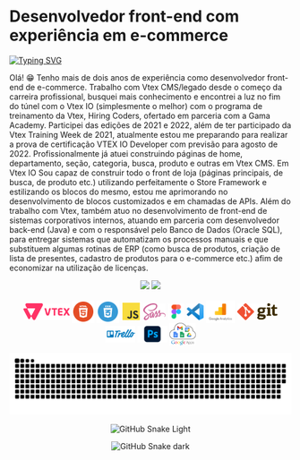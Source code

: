 <h1> Desenvolvedor front-end com experiência em e-commerce </h1>

[![Typing SVG](https://readme-typing-svg.herokuapp.com?font=montserrat&duration=3000&color=77ACF1&vCenter=true&height=40&lines=Vtex+IO;Vtex+CMS;HTML5;CSS3;SASS;JavaScript+(ES6);GIT)](https://git.io/typing-svg)

<p> Olá! 😁 Tenho mais de dois anos de experiência como desenvolvedor front-end de e-commerce. Trabalho com Vtex CMS/legado desde o começo da carreira profissional, busquei mais conhecimento e encontrei a luz no fim do túnel com o Vtex IO (simplesmente o melhor) com o programa de treinamento da Vtex, Hiring Coders, ofertado em parceria com a Gama Academy. Participei das edições de 2021 e 2022, além de ter participado da Vtex Training Week de 2021, atualmente estou me preparando para realizar a prova de certificação VTEX IO Developer com previsão para agosto de 2022. Profissionalmente já atuei construindo páginas de home, departamento, seção, categoria, busca, produto e outras em Vtex CMS. Em Vtex IO Sou capaz de construir todo o front de loja (páginas principais, de busca, de produto etc.) utilizando perfeitamente o Store Framework e estilizando os blocos do mesmo, estou me aprimorando no desenvolvimento de blocos customizados e em chamadas de APIs. Além do trabalho com Vtex, também atuo no desenvolvimento de front-end de sistemas corporativos internos, atuando em parceria com desenvolvedor back-end (Java) e com o responsável pelo Banco de Dados (Oracle SQL), para entregar sistemas que automatizam os processos manuais e que substituem algumas rotinas de ERP (como busca de produtos, criação de lista de presentes, cadastro de produtos para o e-commerce etc.) afim de economizar na utilização de licenças.</p>

<div align="center">
  <img height="180em" src="https://github-readme-stats.vercel.app/api?username=felipealmeidacorrea&include_all_commits=true&count_private=true&show_icons=true&locale=pt-br&bg_color=DED,141E30,243B55&title_color=77ACF1&text_color=C0FEFC&icon_color=3EDBF0&hide_border=true"/>
  <img height="180em" src="https://github-readme-stats.vercel.app/api/top-langs/?username=felipealmeidacorrea&layout=compact&langs_count=7&locale=pt-br&bg_color=DED,141E30,243B55&title_color=77ACF1&text_color=C0FEFC&icon_color=3EDBF0&hide_border=true"/>
</div><br>
<div align="center" tyle="display: inline_block">
  <img align="center" alt="logo de Vtex" height="30" width="auto" src="/img/vtex-fac.png">
  <img align="center" alt="logo de HTML" height="40" width="auto" src="/img/html-fac.png">
  <img align="center" alt="logo de CSS" height="40" width="auto" src="/img/css-fac.png">
  <img align="center" alt="logo de JavaScript" height="35" width="auto" src="/img/js-fac.png">
  <img align="center" alt="logo de Sass" height="30" width="auto" src="/img/sass-fac.png">
  <img align="center" alt="logo de Figma" height="30" width="auto" src="/img/figma-fac.png">
  <img align="center" alt="logo de VS Code" height="30" width="auto" src="/img/vs-code-fac.png">
  <img align="center" alt="logo de Analytics" height="40" width="auto" src="/img/analytics-fac.png">
  <img align="center" alt="logo de Git" height="30" width="auto" src="/img/git-fac.png">
  <img align="center" alt="logo de Trello" height="30" width="auto" src="/img/trello-fac.png">
  <img align="center" alt="logo de Photoshop" height="30" width="auto" src="/img/photoshop-fac.png">
  <img align="center" alt="logo de Google Apps" height="40" width="auto" src="/img/google-apps-fac.png">
</div>
<div align="center">
  
  ![Snake animation](https://github.com/felipealmeidacorrea/felipealmeidacorrea/blob/output/github-contribution-grid-snake.svg)
  
  ![GitHub Snake Light](github-snake.svg#gh-light-mode-only)
  
  ![GitHub Snake dark](github-snake-dark.svg#gh-dark-mode-only)
  
</div>
